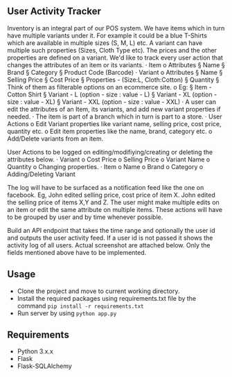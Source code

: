 ## User Activity Tracker

Inventory is an integral part of our POS system. We have items which in turn have multiple variants under it. For example it could be a blue T-Shirts which are available in multiple sizes (S, M, L) etc. A variant can have multiple such properties (Sizes, Cloth Type etc). The prices and the other properties are defined on a variant. We'd like to track every user action that changes the attributes of an item or its variants.
·  Item
o Attributes
§ Name
§ Brand
§ Category
§ Product Code (Barcode)
·         Variant
o    Attributes
§  Name
§  Selling Price
§  Cost Price
§  Properties - (Size:L, Cloth:Cotton)
§  Quantity
§  Think of them as filterable options on an ecommerce site.
o Eg:
§ Item  - Cotton Shirt
§ Variant - L (option - size : value - L)
§ Variant - XL (option - size : value - XL)
§ Variant - XXL (option - size : value - XXL)
·  A user can edit the attributes of an Item, its variants, and add new variant properties if needed.
·  The item is part of a branch which in turn is part to a store.
·  User Actions
o Edit Variant properties like variant name, selling price, cost price, quantity etc.
o Edit item properties like the name, brand, category etc.
o Add/Delete variants from an item.
 
User Actions to be logged on editing/modifiying/creating or deleting the attributes below.
·  Variant
o Cost Price
o Selling Price
o Variant Name
o Quantity
o Changing properties.
·  Item
o Name
o Brand
o Category
o Adding/Deleting Variant
 
The log will have to be surfaced as a notification feed like the one on facebook. Eg, John edited selling price, cost price of item X. John edited the selling price of items X,Y and Z. The user might make multiple edits on an item or edit the same attribute on multiple items. These actions will have to be grouped by user and by time whenever possible.
 
Build an API endpoint that takes the time range and  optionally the user id and outputs the user activity feed. If a user id is not passed it shows the activity log of all users. Actual screenshot are attached below. Only the fields mentioned above have to be implemented.


## Usage

- Clone the project and move to current working directory.
- Install the required packages using requirements.txt file by the command ```pip install -r requirements.txt```
- Run server by using ```python app.py```


## Requirements
- Python 3.x.x
- Flask
- Flask-SQLAlchemy